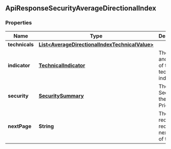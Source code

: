 
## ApiResponseSecurityAverageDirectionalIndex

### Properties
Name | Type | Description | Notes
------------ | ------------- | ------------- | -------------
**technicals** | [**List&lt;AverageDirectionalIndexTechnicalValue&gt;**](AverageDirectionalIndexTechnicalValue.md) |  |  [optional]
**indicator** | [**TechnicalIndicator**](TechnicalIndicator.md) | The name and symbol of the technical indicator |  [optional]
**security** | [**SecuritySummary**](SecuritySummary.md) | The Security of the Stock Price |  [optional]
**nextPage** | **String** | The token required to request the next page of the data |  [optional]



